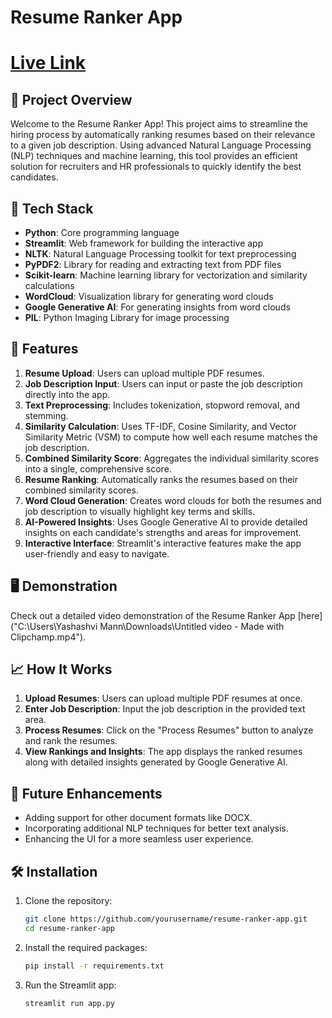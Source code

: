 # Resume Ranker App
# [Live Link](https://resume-ranker-3fhfyfjumerpbdetm7q7gu.streamlit.app/)
## 🚀 Project Overview

Welcome to the Resume Ranker App! This project aims to streamline the hiring process by automatically ranking resumes based on their relevance to a given job description. Using advanced Natural Language Processing (NLP) techniques and machine learning, this tool provides an efficient solution for recruiters and HR professionals to quickly identify the best candidates.

## 🔧 Tech Stack

- **Python**: Core programming language
- **Streamlit**: Web framework for building the interactive app
- **NLTK**: Natural Language Processing toolkit for text preprocessing
- **PyPDF2**: Library for reading and extracting text from PDF files
- **Scikit-learn**: Machine learning library for vectorization and similarity calculations
- **WordCloud**: Visualization library for generating word clouds
- **Google Generative AI**: For generating insights from word clouds
- **PIL**: Python Imaging Library for image processing

## 🌟 Features

1. **Resume Upload**: Users can upload multiple PDF resumes.
2. **Job Description Input**: Users can input or paste the job description directly into the app.
3. **Text Preprocessing**: Includes tokenization, stopword removal, and stemming.
4. **Similarity Calculation**: Uses TF-IDF, Cosine Similarity, and Vector Similarity Metric (VSM) to compute how well each resume matches the job description.
5. **Combined Similarity Score**: Aggregates the individual similarity scores into a single, comprehensive score.
6. **Resume Ranking**: Automatically ranks the resumes based on their combined similarity scores.
7. **Word Cloud Generation**: Creates word clouds for both the resumes and job description to visually highlight key terms and skills.
8. **AI-Powered Insights**: Uses Google Generative AI to provide detailed insights on each candidate's strengths and areas for improvement.
9. **Interactive Interface**: Streamlit's interactive features make the app user-friendly and easy to navigate.

## 🖥️ Demonstration

Check out a detailed video demonstration of the Resume Ranker App [here]("C:\Users\Yashashvi Mann\Downloads\Untitled video - Made with Clipchamp.mp4").

## 📈 How It Works

1. **Upload Resumes**: Users can upload multiple PDF resumes at once.
2. **Enter Job Description**: Input the job description in the provided text area.
3. **Process Resumes**: Click on the "Process Resumes" button to analyze and rank the resumes.
4. **View Rankings and Insights**: The app displays the ranked resumes along with detailed insights generated by Google Generative AI.

## 🚀 Future Enhancements

- Adding support for other document formats like DOCX.
- Incorporating additional NLP techniques for better text analysis.
- Enhancing the UI for a more seamless user experience.

## 🛠️ Installation

1. Clone the repository:
   ```sh
   git clone https://github.com/yourusername/resume-ranker-app.git
   cd resume-ranker-app
2. Install the required packages:
   ```sh
   pip install -r requirements.txt
3. Run the Streamlit app:
    ```sh
    streamlit run app.py

